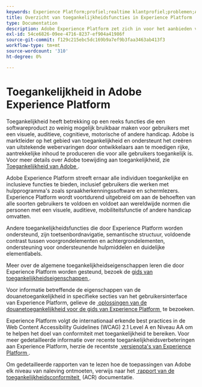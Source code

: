 ```yaml
---
keywords: Experience Platform;profiel;realtime klantprofiel;problemen;API;verenigd profiel;verenigd profiel;verenigd;profiel;rtcp;XDM-grafieken
title: Overzicht van toegankelijkheidsfuncties in Experience Platform
type: Documentation
description: Adobe Experience Platform zet zich in voor het aanbieden van toegankelijke en inclusieve functies aan alle individuen.
exl-id: 54ce6826-09ee-4716-8237-ef904a41986f
source-git-commit: f129c215ebc5dc169b9a7ef9b3faa3463ab413f3
workflow-type: tm+mt
source-wordcount: '310'
ht-degree: 0%

---
```


# Toegankelijkheid in Adobe Experience Platform

Toegankelijkheid heeft betrekking op een reeks functies die een softwareproduct zo weinig mogelijk bruikbaar maken voor gebruikers met een visuele, auditieve, cognitieve, motorische of andere handicap. Adobe is marktleider op het gebied van toegankelijkheid en ondersteunt het creëren van uitstekende webervaringen door ontwikkelaars aan te moedigen rijke, aantrekkelijke inhoud te produceren die voor alle gebruikers toegankelijk is. Voor meer details over Adobe toewijding aan toegankelijkheid, zie [&#x200B; Toegankelijkheid van Adobe &#x200B;](https://www.adobe.com/accessibility.html).

Adobe Experience Platform streeft ernaar alle individuen toegankelijke en inclusieve functies te bieden, inclusief gebruikers die werken met hulpprogramma&#39;s zoals spraakherkenningssoftware en schermlezers. Experience Platform wordt voortdurend uitgebreid om aan de behoeften van alle soorten gebruikers te voldoen en voldoet aan wereldwijde normen die personen met een visuele, auditieve, mobiliteitsfunctie of andere handicap omvatten.

Andere toegankelijkheidsfuncties die door Experience Platform worden ondersteund, zijn toetsenbordnavigatie, semantische structuur, voldoende contrast tussen voorgrondelementen en achtergrondelementen, ondersteuning voor ondersteunende hulpmiddelen en duidelijke elementlabels.

Meer over de algemene toegankelijkheidseigenschappen leren die door Experience Platform worden gesteund, bezoek de [&#x200B; gids van toegankelijkheidseigenschappen &#x200B;](features.md).

Voor informatie betreffende de eigenschappen van de douanetoegankelijkheid in specifieke secties van het gebruikersinterface van Experience Platform, gelieve de [&#x200B; oplossingen van de douanetoegankelijkheid voor de gids van Experience Platform &#x200B;](custom.md) te bezoeken.

Experience Platform volgt de internationaal erkende best practices in de Web Content Accessibility Guidelines (WCAG) 2.1 Level A en Niveau AA om te helpen het doel van conformiteit met toegankelijkheid te bereiken. Voor meer gedetailleerde informatie over recente toegankelijkheidsverbeteringen aan Experience Platform, herzie de recentste [&#x200B; versienota&#39;s van Experience Platform &#x200B;](../release-notes/latest/latest.md).

Om gedetailleerde rapporten van te lezen hoe de toepassingen van Adobe elk niveau van naleving ontmoeten, verwijs naar het [&#x200B; rapport van de toegankelijkheidsconformiteit &#x200B;](https://www.adobe.com/accessibility/compliance.html) (ACR) documentatie.
